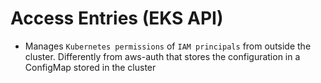 # Access Entries (EKS API)

- Manages `Kubernetes permissions` of `IAM principals` from outside the cluster. Differently from aws-auth that stores the configuration in a ConfigMap stored in the cluster
